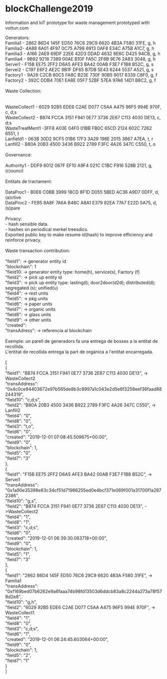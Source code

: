 # blockChallenge2019
Information and IoT prototype for waste management prototyped with vottun.com

Generators:
<BR>Familia1 -     2862 86D4 145F ED50 76C6  29C9 6620 4B3A F580 31FE, g, h
<BR>Familia2-      4A88 6A01 4F97 0C75 A798  6913 0AF8 E34C A75B A1C7, g, h
<BR>Familia3 -     A166 2AE9 69DF 22E6 42D3  DDAD 4632 8E6C D425 94CB, g, h
<BR>Familia4 -     9B92 9218 7389 00AE B10F  FA5C 2F8B 9E76 2A83 3048, g, h
<BR>Servei1 -      F15B EE75 2FF2 D6A5 AFE3  BA42 00AB F3E7 F1B8 B52C, g, s
<BR>Servei2 -      C197 E6F2 AE2C 9B1F DF65  B7DB 5E43 6244 5537 A521, g, s
<BR>Factory1 -     9A28 C2CB 80C5 FA8C B23E  730F 90B5 9017 8339 C8F0, g, f
<BR>Factory2 -     392C DDB4 70E1 EA8E 05F7  52BF 57EA 97A6 14D1 B8C2, g, f
<BR>
<BR>Waste Collection:
<BR>   
<BR>WasteCollect1 -  6029 92B5 EDE6 C2AE D077  C5AA A475 96F5 994E 970F, c, d;s
<BR>WasteCollect2 -  B874 FCCA 3151 F941 0E77  3736 2E67 C113 4030 DE13, c, d;s
<BR>WasteTreatMent1 -3FF8 A03E 04F0 01BB FB0C  65CD 2124 602C 7262 6551, t
<BR>Lanfield1 -      063B 30D2 9CF5 01B6 17F3  3A29 198E 2015 3867 A7EA, t, r
<BR>Lanfill2 -       B80A 20B3 4500 3436 B922  2789 F3FC 4A26 347C C550, t, o
<BR>
<BR>Governance:
<BR>
<BR>Authority1 -   DDF9 6012 067F EF10 A9F4  021C C1BC F916 528B 2121, g,(c)ouncil
<BR>
<BR>Entitats de tractament:
<BR>
<BR>DataProc1 -   B0E6 C0BB 3999 18CD 8F1D D055 5BED AC36 A9D7 0DFF, d, (a)ctive
<BR>DataProc2 -   FEB5 8A8F 7A6A B48C A8A1 E379 82EA 77A7 E22D 5A75, d, (s)pare
<BR>
<BR>Privacy: 
<BR>- hash sensible data.
<BR>- hashes on periodical merkel treesdics.
<BR> Exported public key to make resume id(hash) to improve efficiency and reinforce privacy.
<BR>
<BR> Waste transaction contribution:
<BR>
<BR>"field1": ->  generator entity id
<BR>"blockchain": 1
<BR>"field10: ->  generator entity type: home(h), service(s), Factory (f)
<BR>"field2": ->  pick up entity id
<BR>"field3": ->  pick up entity type: lasting(l); door2door(d2d); distributed(d); segregated (s); unified(u)
<BR>"field4": -> rest units
<BR>"field5": -> pkg units
<BR>"field6": -> paper units
<BR>"field7": -> organic units
<BR>"field8": -> glass units
<BR>"field9": -> other units
<BR>"created":
<BR>"transAdress": ->  referencia al blockchain
<BR>
<BR>Exemple: un parell de generadors fa una entrega de bosses a la entitat de recollida.
<BR>L'entitat de recollida entrega la part de orgánica a l'entitat encarregada.
<BR>
<BR>[
<BR>  {
<BR>    "field1": "B874 FCCA 3151 F941 0E77  3736 2E67 C113 4030 DE13", -> WasteCollect2
<BR>    "transAddress": "0x4c0ce94403672e97b565de8b3c8997a1c043e2d5e6f3258eef36faad88244319",
<BR>    "field10": "c,d;s",
<BR>    "field2": "B80A 20B3 4500 3436 B922  2789 F3FC 4A26 347C C550", -> Lanfill2
<BR>    "field4": "0",
<BR>    "field8": "0",
<BR>    "field3": "t,o",
<BR>    "field6": "0",
<BR>    "created": "2019-12-01 07:08:45.509675+00:00",
<BR>    "field9": "0",
<BR>    "blockchain": 1,
<BR>    "field5": "0",
<BR>    "field7": "3"
<BR>  },
<BR>  {
<BR>    "field1": "F15B EE75 2FF2 D6A5 AFE3  BA42 00AB F3E7 F1B8 B52C",  -> Servei1
<BR>    "transAddress": "0x1a90e35398e83c34cf51d71966255ed0e4bcf371e069f001a31700f1a2872386",
<BR>    "field10": "g,s",
<BR>    "field2": "B874 FCCA 3151 F941 0E77  3736 2E67 C113 4030 DE13", ->WasteCollect2
<BR>    "field4": "1",
<BR>    "field8": "1",
<BR>    "field3": "c,d;s",
<BR>    "field6": "0",
<BR>    "created": "2019-12-01 06:39:30.063718+00:00",
<BR>    "field9": "0",
<BR>    "blockchain": 1,
<BR>    "field5": "1",
<BR>    "field7": "3"
<BR>  },
<BR>  {
<BR>    "field1": "2862 86D4 145F ED50 76C6  29C9 6620 4B3A F580 31FE", -> Familia1
<BR>    "transAddress": "0xf169bed07b6262e9a6faaa74b98fd13503d6ddcb83a8c2244a273a78f578d2e8",
<BR>    "field10": "g,h",
<BR>    "field2": "6029 92B5 EDE6 C2AE D077  C5AA A475 96F5 994E 970F", -> WasteCollect1
<BR>    "field4": "1",
<BR>    "field8": "0",
<BR>    "field3": "c,d;s",
<BR>    "field6": "1",
<BR>    "created": "2019-12-01 06:24:45.603064+00:00",
<BR>    "field9": "0",
<BR>    "blockchain": 1,
<BR>    "field5": "2",
<BR>    "field7": "1"
<BR>  }
<BR>]
